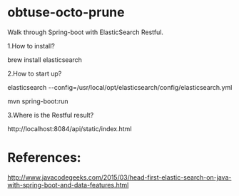 # obtuse-octo-prune
Walk through Spring-boot with ElasticSearch Restful.

1.How to install?

brew install elasticsearch

2.How to start up?

elasticsearch --config=/usr/local/opt/elasticsearch/config/elasticsearch.yml

mvn spring-boot:run

3.Where is the Restful result?

http://localhost:8084/api/static/index.html

# References:
http://www.javacodegeeks.com/2015/03/head-first-elastic-search-on-java-with-spring-boot-and-data-features.html
